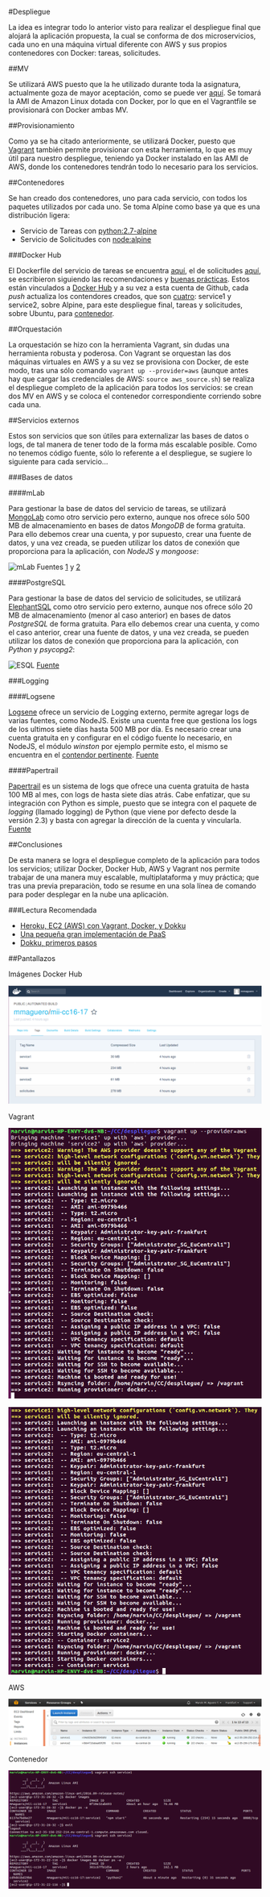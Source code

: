 #Despliegue

La idea es integrar todo lo anterior visto para realizar el despliegue final que alojará la aplicación propuesta, la cual se conforma de dos microservicios, cada uno en una máquina virtual diferente con AWS y sus propios contenedores con Docker: tareas, solicitudes. 

##MV

Se utilizará AWS puesto que la he utilizado durante toda la asignatura, actualmente goza de mayor aceptación, como se puede ver [aquí](https://aws.amazon.com/es/resources/gartner-2016-mq-learn-more/). Se tomará la AMI de Amazon Linux dotada con Docker, por lo que en el Vagrantfile se provisionará con Docker ambas MV.

##Provisionamiento

Como ya se ha citado anteriormente, se utilizará Docker, puesto que [Vagrant](https://www.vagrantup.com/docs/provisioning/docker.html) también permite provisionar con esta herramienta, lo que es muy útil para nuestro despliegue, teniendo ya Docker instalado en las AMI de AWS, donde los contenedores tendrán todo lo necesario para los servicios. 

##Contenedores

Se han creado dos contenedores, uno para cada servicio, con todos los paquetes utilizados por cada uno. Se toma Alpine como base ya que es una distribución ligera:

+ Servicio de Tareas con [python:2.7-alpine](https://hub.docker.com/_/python/)
+ Servicio de Solicitudes con [node:alpine](https://hub.docker.com/_/node/)

###Docker Hub

El Dockerfile del servicio de tareas se encuentra [aquí](1), el de solicitudes [aquí](2), se escribieron siguiendo las recomendaciones y [buenas prácticas](https://docs.docker.com/engine/userguide/eng-image/dockerfile_best-practices/). Estos están vinculados a [Docker Hub](https://hub.docker.com/r/mmaguero/mii-cc16-17/) y a su vez a esta cuenta de Github, cada *push* actualiza los contendores creados, que son [cuatro](https://hub.docker.com/r/mmaguero/mii-cc16-17/tags/): service1 y service2, sobre Alpine, para este despliegue final, tareas y solicitudes, sobre Ubuntu, para [contenedor](https://github.com/mmaguero/MII-CC16-17/tree/master/contenedor/).

##Orquestación

La orquestación se hizo con la herramienta Vagrant, sin dudas una herramienta robusta y poderosa. Con Vagrant se orquestan las dos máquinas virtuales en AWS y a su vez se provisiona con Docker, de este modo, tras una sólo comando `vagrant up --provider=aws` (aunque antes hay que cargar las credenciales de AWS: `source aws_source.sh`) se realiza el despliegue completo de la aplicación para todos los servicios: se crean dos MV en AWS y se coloca el contenedor correspondiente corriendo sobre cada una.

##Servicios externos

Estos son servicios que son útiles para externalizar las bases de datos o logs, de tal manera de tener todo de la forma más escalable posible. Como no tenemos código fuente, sólo lo referente a el despliegue, se sugiere lo siguiente para cada servicio...

###Bases de datos

####mLab

Para gestionar la base de datos del servicio de tareas, se utilizará [MongoLab](https://mlab.com/) como otro servicio pero externo, aunque nos ofrece sólo 500 MB de almacenamiento en bases de datos *MongoDB* de forma gratuita. Para ello debemos crear una cuenta, y por supuesto, crear una fuente de datos, y una vez creada, se pueden utilizar los datos de conexión que proporciona para la aplicación, con *NodeJS* y *mongoose*:

![mLab](http://www.prowebmerida.com/file/2016/08/crear-usuario-en-mLab.jpg)
Fuentes [1](http://www.prowebmerida.com/migrar-parse-a-mlab/) y [2](http://wikis.fdi.ucm.es/ABD/Tutorial_MongoDB_DBaaS)

####PostgreSQL

Para gestionar la base de datos del servicio de solicitudes, se utilizará [ElephantSQL](https://www.elephantsql.com/plans.html) como otro servicio pero externo, aunque nos ofrece sólo 20 MB de almacenamiento (menor al caso anterior) en bases de datos *PostgreSQL* de forma gratuita. Para ello debemos crear una cuenta, y como el caso anterior, crear una fuente de datos, y una vez creada, se pueden utilizar los datos de conexión que proporciona para la aplicación, con *Python* y *psycopg2*:

![ESQL](http://www.dbi-services.com/images/easyblog_images/153/pgcloud3.png)
[Fuente](http://blog.dbi-services.com/a-free-postgresql-cloud-database/)

###Logging

####Logsene

[Logsene](https://sematext.com/logsene/) ofrece un servicio de Logging externo, permite agregar logs de varias fuentes, como NodeJS. Existe una cuenta free que gestiona los logs de los ultimos siete días hasta 500 MB por día. Es necesario crear una cuenta gratuita en y configurar en el código fuente lo necesario, en NodeJS, el módulo *winston* por ejemplo permite esto, el mismo se encuentra en el [contendor pertinente](1).
[Fuente](https://sematext.com/logsene/)

####Papertrail

[Papertrail](https://papertrailapp.com/) es un sistema de logs que ofrece una cuenta gratuita de hasta 100 MB al mes, con logs de hasta siete días atrás. Cabe enfatizar, que su integración con Python es simple, puesto que se integra con el paquete de *logging* (llamado logging) de Python (que viene por defecto desde la versión 2.3) y basta con agregar la dirección de la cuenta y vincularla.
[Fuente](http://help.papertrailapp.com/kb/configuration/configuring-centralized-logging-from-python-apps/)

##Conclusiones

De esta manera se logra el despliegue completo de la aplicación para todos los servicios; utilizar Docker, Docker Hub, AWS y Vagrant nos permite trabajar de una manera muy escalable, multiplataforma y muy práctica; que tras una previa preparaciòn, todo se resume en una sola línea de comando para poder desplegar en la nube una aplicaciòn.

###Lectura Recomendada

+ [Heroku, EC2 (AWS) con Vagrant, Docker, y Dokku](http://blog.clearbit.com/ec2-heroku/)
+ [Una pequeña gran implementación de PaaS](http://dokku.viewdocs.io/dokku/)
+ [Dokku, primeros pasos](http://codehero.co/como-instalar-y-utilizar-dokku/)

##Pantallazos

Imágenes Docker Hub

![1](https://github.com/mmaguero/Ejercicios-CC16-17-MII/blob/master/imgs/hitos/5/5.png)

Vagrant

![2](https://github.com/mmaguero/Ejercicios-CC16-17-MII/blob/master/imgs/hitos/5/1.png)

![3](https://github.com/mmaguero/Ejercicios-CC16-17-MII/blob/master/imgs/hitos/5/2.png)

AWS

![4](https://github.com/mmaguero/Ejercicios-CC16-17-MII/blob/master/imgs/hitos/5/4.png)

Contenedor

![5](https://github.com/mmaguero/Ejercicios-CC16-17-MII/blob/master/imgs/hitos/5/3.png)




